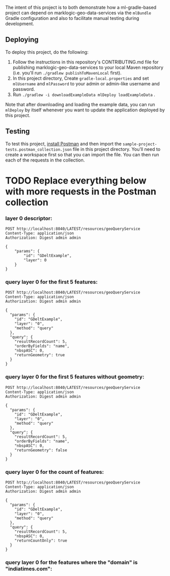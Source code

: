 The intent of this project is to both demonstrate how a ml-gradle-based project can depend on 
marklogic-geo-data-services via the `mlBundle` Gradle configuration and also to facilitate manual testing during 
development. 

## Deploying

To deploy this project, do the following:

1. Follow the instructions in this repository's CONTRIBUTING.md file for publishing marklogic-geo-data-services to 
   your local Maven repository (i.e. you'll run `./gradlew publishToMavenLocal` first).
2. In this project directory, Create `gradle-local.properties` and set `mlUsername` and `mlPassword` to your admin or 
   admin-like username and password.
3. Run `./gradlew -i downloadExampleData mlDeploy loadExampleData` . 

Note that after downloading and loading the example data, you can run `mlDeploy` by itself whenever you want to update
the application deployed by this project.

## Testing

To test this project, [install Postman](https://www.postman.com/downloads/) and then import the 
`sample-project-tests.postman_collection.json` file in this project directory. You'll need to create a workspace first 
so that you can import the file. You can then run each of the requests in the collection.


# TODO Replace everything below with more requests in the Postman collection


### layer 0 descriptor:
```
POST http://localhost:8040/LATEST/resources/geoQueryService
Content-Type: application/json
Authorization: Digest admin admin

{
    "params": {
        "id": "GDeltExample",
        "layer": 0
    }
}
```

### query layer 0 for the first 5 features:
```
POST http://localhost:8040/LATEST/resources/geoQueryService
Content-Type: application/json
Authorization: Digest admin admin

{
  "params": { 
    "id": "GDeltExample",
    "layer": "0",
    "method": "query" 
  },
  "query": { 
    "resultRecordCount": 5,
    "orderByFields": "name",
    "nbspASC": 0,
    "returnGeometry": true
  }
}
```

### query layer 0 for the first 5 features without geometry:
```
POST http://localhost:8040/LATEST/resources/geoQueryService
Content-Type: application/json
Authorization: Digest admin admin

{
  "params": { 
    "id": "GDeltExample",
    "layer": "0",
    "method": "query" 
  },
  "query": { 
    "resultRecordCount": 5,
    "orderByFields": "name",
    "nbspASC": 0,
    "returnGeometry": false
  }
}
```
### query layer 0 for the count of features:
```
POST http://localhost:8040/LATEST/resources/geoQueryService
Content-Type: application/json
Authorization: Digest admin admin

{
  "params": { 
    "id": "GDeltExample",
    "layer": "0",
    "method": "query" 
  },
  "query": { 
    "resultRecordCount": 5,
    "nbspASC": 0,
    "returnCountOnly": true
  }
}
```
### query layer 0 for the features where the "domain" is "indiatimes.com": 
